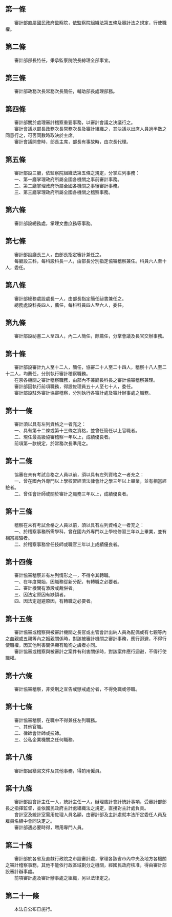 第一條 
-------
　　審計部直屬國民政府監察院，依監察院組織法第五條及審計法之規定，行使職權。  


第二條 
-------
　　審計部部長特任，秉承監察院院長綜理全部事宜。  


第三條 
-------
　　審計部政務次長常務次長簡任，輔助部長處理部務。  


第四條 
-------
　　審計部關於處理審計稽察重要事務，以審計會議之決議行之。  
　　審計會議以部長政務次長常務次長及審計組織之，其決議以出席人員過半數之同意行之，可否同數時取決於主席。  
　　審計會議開會時，部長主席，部長有事故時，由次長代理。  


第五條 
-------
　　審計部設三廳，依監察院組織法第五條之規定，分掌左列事務：  
　　一、第一廳掌理政府所屬全國各機關之事前審計事務。  
　　二、第二廳掌理政府所屬全國各機關之事後審計事務。  
　　三、第三廳掌理政府所屬全國各機關之稽察事務。  


第六條 
-------
　　審計部設總務處，掌理文書庶務等事務。  


第七條 
-------
　　審計部設廳長三人，由部長指定審計兼任之。  
　　每廳設三科，每科設科長一人，由部長分別指定協審稽察兼任。科員六人至十人，委任。  


第八條 
-------
　　審計部總務處設處長一人，由部長指定簡任祕書兼任之。  
　　總務處設科長四人，薦任，每科科員四人至六人，委任。  


第九條 
-------
　　審計部設祕書二人至四人，內二人簡任，餘薦任，分掌會議及長官交辦事務。  


第十條 
-------
　　審計部設審計九人至十二人，簡任，協審二十人至二十四人，稽察十八人至二十二人，均薦任，分別執行審計稽察職務。  
　　在京各機關之審計稽察職務，由部內不兼廳長科長之審計協審稽察兼理。  
　　審計部因執行前項職務，得設佐理員五十人至七十人，委任。  
　　審計部設駐外審計協審稽察，分別執行各審計處及審計辦事處之職務。  


第十一條 
---------
　　審計須以具有左列資格之一者充之：  
　　一、具有第十二條或第十三條之資格，並曾任簡任以上官職者。  
　　二、現任最高級協審稽察一年以上，成績優良者。  
　　前項第一款規定，於常務次長準用之。  


第十二條 
---------
　　協審在未有考試合格之人員以前，須以具有左列資格之一者充之：  
　　一、曾在國內外專門以上學校習經濟法律會計之學三年以上畢業，並有相當經驗者。  
　　二、曾任會計師或關於審計之職務三年以上，成績優良者。  


第十三條 
---------
　　稽察在未有考試合格之人員以前，須以具有左列資格之一者充之：  
　　一、於稽察事務所需學科，曾在國內外專門以上學校修習三年以上畢業，並有相當經驗者。  
　　二、於稽察事務曾任技師或職官三年以上成績優良者。  


第十四條 
---------
　　審計協審稽察非有左列情形之一，不得令其轉職。  
　　一、在年度開始，因職務從新分配，有轉職之必要者。  
　　二、審計機關有添設或裁併者。  
　　三、因法定原因有缺額者。  
　　四、因法定迴避原因，有轉職之必要者。  


第十五條 
---------
　　審計協審或稽察與被審計機關之長官或主管會計出納人員為配偶或有七親等內之血親或五親等內之姻親關係時，對該被審計機關之審計事務，應行迴避，不得行使職權，因其他利害關係顯有瞻徇之虞者亦同。  
　　審計協審或稽察與被審計之案件有利害關係時，對該案件應行迴避，不得行使職權。  


第十六條 
---------
　　審計協審稽察，非受刑之宣告或懲戒處分者，不得免職或停職。  


第十七條 
---------
　　審計協審稽察，在職中不得兼任左列職務。  
　　一、其他官職。  
　　二、律師會計師或技師。  
　　三、公私企業機關之任何職務。  


第十八條 
---------
　　審計部因繕寫文件及其他事務，得酌用僱員。  


第十九條 
---------
　　審計部設會計主任一人，統計主任一人，辦理歲計會計統計事項，受審計部部長之指揮監督，並依國民政府主計處組織法之規定，直接對主計處負責。  
　　會計室及統計室需用佐理人員名額，由審計部及主計處就本法所定委任人員及雇員名額中會同決定之。  
　　審計部遇必要時得，聘用專門人員。  


第二十條 
---------
　　審計部於各省及直隸行政院之市設審計處，掌理各該省市內中央及地方各機關之審計稽察事務，其他不能依行政區域劃分之機關，經國民政府核准，得由審計部設審計辦事處。  
　　前項審計處及審計辦事處之組織，另以法律定之。  


第二十一條 
-----------
　　本法自公布日施行。